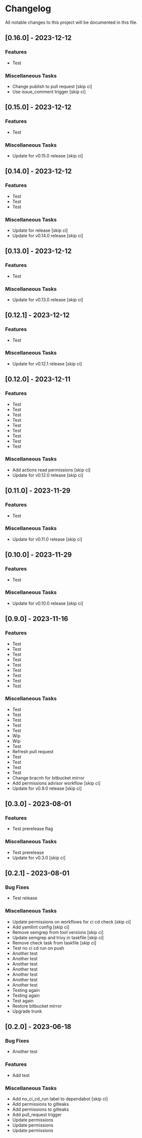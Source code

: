 # Changelog

All notable changes to this project will be documented in this file.

## [0.16.0] - 2023-12-12

### Features

- Test

### Miscellaneous Tasks

- Change publish to pull request [skip ci]
- Use issue_comment trigger [skip ci]

## [0.15.0] - 2023-12-12

### Features

- Test

### Miscellaneous Tasks

- Update for v0.15.0 release [skip ci]

## [0.14.0] - 2023-12-12

### Features

- Test
- Test
- Test

### Miscellaneous Tasks

- Update for  release [skip ci]
- Update for v0.14.0 release [skip ci]

## [0.13.0] - 2023-12-12

### Features

- Test

### Miscellaneous Tasks

- Update for v0.13.0 release [skip ci]

## [0.12.1] - 2023-12-12

### Features

- Test

### Miscellaneous Tasks

- Update for v0.12.1 release [skip ci]

## [0.12.0] - 2023-12-11

### Features

- Test
- Test
- Test
- Test
- Test
- Test
- Test
- Test
- Test

### Miscellaneous Tasks

- Add actions read permissions [skip ci]
- Update for v0.12.0 release [skip ci]

## [0.11.0] - 2023-11-29

### Features

- Test

### Miscellaneous Tasks

- Update for v0.11.0 release [skip ci]

## [0.10.0] - 2023-11-29

### Features

- Test

### Miscellaneous Tasks

- Update for v0.10.0 release [skip ci]

## [0.9.0] - 2023-11-16

### Features

- Test
- Test
- Test
- Test
- Test
- Test
- Test
- Test
- Test

### Miscellaneous Tasks

- Test
- Test
- Test
- Test
- Test
- Wip
- Wip
- Test
- Refresh pull request
- Test
- Test
- Test
- Test
- Change bracnh for bitbucket mirror
- Add permissions advisor workflow [skip ci]
- Update for v0.9.0 release [skip ci]

## [0.3.0] - 2023-08-01

### Features

- Test prerelease flag

### Miscellaneous Tasks

- Test prerelease
- Update for v0.3.0 [skip ci]

## [0.2.1] - 2023-08-01

### Bug Fixes

- Test release

### Miscellaneous Tasks

- Update permissions on workflows for ci cd check [skip ci]
- Add yamllint config [skip ci]
- Remove semgrep from tool versions [skip ci]
- Update semgrep and trivy in taskfile [skip ci]
- Remove check task from taskfile [skip ci]
- Test no ci cd run on push
- Another test
- Another test
- Another test
- Another test
- Another test
- Another test
- Another test
- Testing again
- Testing again
- Test again
- Restore bitbucket mirror
- Upgrade trunk

## [0.2.0] - 2023-06-18

### Bug Fixes

- Another test

### Features

- Add test

### Miscellaneous Tasks

- Add no_ci_cd_run label to dependabot [skip ci]
- Add permissions to gitleaks
- Add permissions to gitleaks
- Add pull_request trigger
- Update permissions
- Update permissions
- Update permissions

<!-- generated by git-cliff -->

